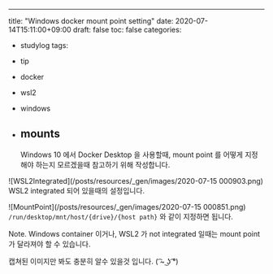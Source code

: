 ---
title: "Windows docker mount point setting"
date: 2020-07-14T15:11:00+09:00
draft: false
toc: false
categories:
  - studylog
      tags:
  - tip
  - docker
  - wsl2
  - windows
  - mounts
      ---

      Windows 10 에서 Docker Desktop 을 사용할때, mount point 를 어떻게 지정해야 하는지 모르겠을때 참고하기 위해 작성합니다.


![WSL2Integrated](/posts/resources/_gen/images/2020-07-15 000903.png)
WSL2 integrated 되어 있을때의 설정입니다.

![MountPoint](/posts/resources/_gen/images/2020-07-15 000851.png)
`/run/desktop/mnt/host/{drive}/{host path}` 와 같이 지정하면 됩니다.

Note. Windows container 이거나, WSL2 가 not integrated 일때는 mount point 가 달라져야 할 수 있습니다.


캡쳐된 이미지만 봐도 충분히 알수 있을것 입니다. ( ͡~ ͜ʖ ͡°)

